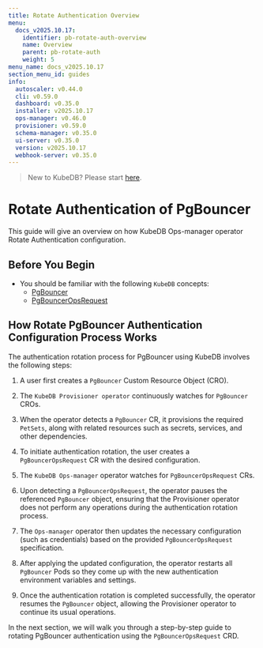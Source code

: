 ```yaml
---
title: Rotate Authentication Overview
menu:
  docs_v2025.10.17:
    identifier: pb-rotate-auth-overview
    name: Overview
    parent: pb-rotate-auth
    weight: 5
menu_name: docs_v2025.10.17
section_menu_id: guides
info:
  autoscaler: v0.44.0
  cli: v0.59.0
  dashboard: v0.35.0
  installer: v2025.10.17
  ops-manager: v0.46.0
  provisioner: v0.59.0
  schema-manager: v0.35.0
  ui-server: v0.35.0
  version: v2025.10.17
  webhook-server: v0.35.0
---
```


> New to KubeDB? Please start [here](/docs/v2025.10.17/README).

# Rotate Authentication of PgBouncer

This guide will give an overview on how KubeDB Ops-manager operator Rotate Authentication configuration.

## Before You Begin

- You should be familiar with the following `KubeDB` concepts:
    - [PgBouncer](/docs/v2025.10.17/guides/pgbouncer/concepts/pgbouncer)
    - [PgBouncerOpsRequest](/docs/v2025.10.17/guides/pgbouncer/concepts/opsrequest)

## How Rotate PgBouncer Authentication Configuration Process Works

[//]: # (The following diagram shows how KubeDB Ops-manager operator Rotate Authentication of a `PgBouncer`. Open the image in a new tab to see the enlarged version.)

[//]: # ()
[//]: # (<figure align="center">)

[//]: # (  <img alt="Rotate Authentication process of PgBouncer" src="/docs/v2025.10.17/images/day-2-operation/PgBouncer/kf-rotate-auth.svg">)

[//]: # (<figcaption align="center">Fig: Rotate Auth process of PgBouncer</figcaption>)

[//]: # (</figure>)

The authentication rotation process for PgBouncer using KubeDB involves the following steps:

1. A user first creates a `PgBouncer` Custom Resource Object (CRO).

2. The `KubeDB Provisioner operator` continuously watches for `PgBouncer` CROs.

3. When the operator detects a `PgBouncer` CR, it provisions the required `PetSets`, along with related resources such as secrets, services, and other dependencies.

4. To initiate authentication rotation, the user creates a `PgBouncerOpsRequest` CR with the desired configuration.

5. The `KubeDB Ops-manager` operator watches for `PgBouncerOpsRequest` CRs.

6. Upon detecting a `PgBouncerOpsRequest`, the operator pauses the referenced `PgBouncer` object, ensuring that the Provisioner
   operator does not perform any operations during the authentication rotation process.

7. The `Ops-manager` operator then updates the necessary configuration (such as credentials) based on the provided `PgBouncerOpsRequest` specification.

8. After applying the updated configuration, the operator restarts all `PgBouncer` Pods so they come up with the new authentication environment variables and settings.

9. Once the authentication rotation is completed successfully, the operator resumes the `PgBouncer` object, allowing the Provisioner operator to continue its usual operations.

In the next section, we will walk you through a step-by-step guide to rotating PgBouncer authentication using the `PgBouncerOpsRequest` CRD.
